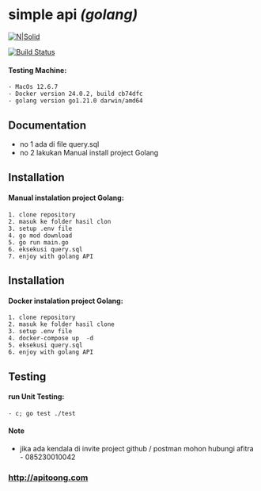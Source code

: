 # simple api  _(golang)_

[![N|Solid](https://cldup.com/dTxpPi9lDf.thumb.png)](https://nodesource.com/products/nsolid)

[![Build Status](https://travis-ci.org/joemccann/dillinger.svg?branch=master)](https://travis-ci.org/joemccann/dillinger)

#### Testing Machine:

    - MacOs 12.6.7
    - Docker version 24.0.2, build cb74dfc
    - golang version go1.21.0 darwin/amd64


## Documentation
- no 1 ada di file query.sql
- no 2 lakukan Manual install project Golang 


## Installation

#### Manual instalation project Golang:

    1. clone repository   
    2. masuk ke folder hasil clon
    3. setup .env file
    4. go mod download
    5. go run main.go
    6. eksekusi query.sql
    7. enjoy with golang API 

## Installation

#### Docker instalation project Golang:
    1. clone repository   
    2. masuk ke folder hasil clone
    3. setup .env file
    4. docker-compose up  -d
    5. eksekusi query.sql
    6. enjoy with golang API 

## Testing

#### run Unit Testing:
    - c; go test ./test

#### Note

- jika ada kendala di invite project github / postman mohon hubungi afitra - 085230010042

### http://apitoong.com
 
 
 
 
